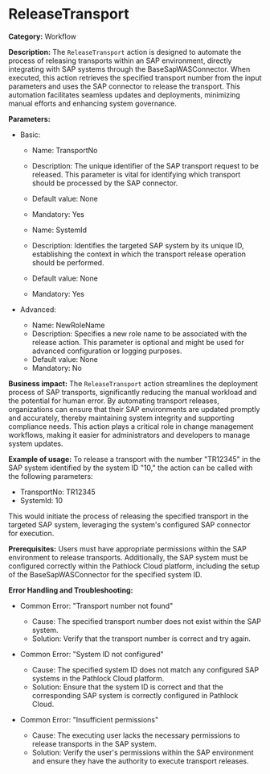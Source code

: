 # ReleaseTransport

**Category:** Workflow

**Description:** The `ReleaseTransport` action is designed to automate the process of releasing transports within an SAP environment, directly integrating with SAP systems through the BaseSapWASConnector. When executed, this action retrieves the specified transport number from the input parameters and uses the SAP connector to release the transport. This automation facilitates seamless updates and deployments, minimizing manual efforts and enhancing system governance.

**Parameters:**

- Basic:
    - Name: TransportNo
    - Description: The unique identifier of the SAP transport request to be released. This parameter is vital for identifying which transport should be processed by the SAP connector.
    - Default value: None
    - Mandatory: Yes
    
    - Name: SystemId
    - Description: Identifies the targeted SAP system by its unique ID, establishing the context in which the transport release operation should be performed.
    - Default value: None
    - Mandatory: Yes

- Advanced:
    - Name: NewRoleName
    - Description: Specifies a new role name to be associated with the release action. This parameter is optional and might be used for advanced configuration or logging purposes.
    - Default value: None
    - Mandatory: No

**Business impact:** The `ReleaseTransport` action streamlines the deployment process of SAP transports, significantly reducing the manual workload and the potential for human error. By automating transport releases, organizations can ensure that their SAP environments are updated promptly and accurately, thereby maintaining system integrity and supporting compliance needs. This action plays a critical role in change management workflows, making it easier for administrators and developers to manage system updates.

**Example of usage:** To release a transport with the number "TR12345" in the SAP system identified by the system ID "10," the action can be called with the following parameters:

- TransportNo: TR12345
- SystemId: 10

This would initiate the process of releasing the specified transport in the targeted SAP system, leveraging the system's configured SAP connector for execution.

**Prerequisites:** Users must have appropriate permissions within the SAP environment to release transports. Additionally, the SAP system must be configured correctly within the Pathlock Cloud platform, including the setup of the BaseSapWASConnector for the specified system ID.

**Error Handling and Troubleshooting:**

- Common Error: "Transport number not found"
    - Cause: The specified transport number does not exist within the SAP system.
    - Solution: Verify that the transport number is correct and try again.
    
- Common Error: "System ID not configured"
    - Cause: The specified system ID does not match any configured SAP systems in the Pathlock Cloud platform.
    - Solution: Ensure that the system ID is correct and that the corresponding SAP system is correctly configured in Pathlock Cloud.

- Common Error: "Insufficient permissions"
    - Cause: The executing user lacks the necessary permissions to release transports in the SAP system.
    - Solution: Verify the user's permissions within the SAP environment and ensure they have the authority to execute transport releases.